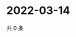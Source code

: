 # 2022-03-14

共 0 条

<!-- BEGIN WEIBO -->
<!-- 最后更新时间 Mon Mar 14 2022 21:20:30 GMT+0800 (China Standard Time) -->

<!-- END WEIBO -->
